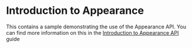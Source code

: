 Introduction to Appearance
=====================

This contains a sample demonstrating the use of the Appearance API. You can find more information on this in the [Introduction to Appearance API](https://docs.microsoft.com/en-us/xamarin/ios/user-interface/ios-ui/introduction-to-the-appearance-api/) guide
